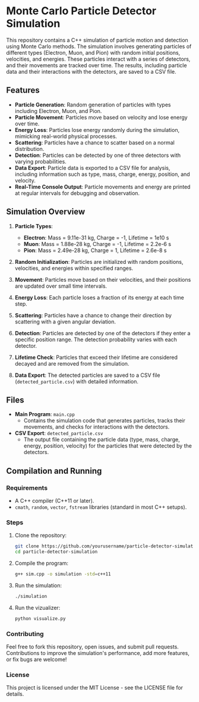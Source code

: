 # Monte Carlo Particle Detector Simulation

This repository contains a C++ simulation of particle motion and detection using Monte Carlo methods. The simulation involves generating particles of different types (Electron, Muon, and Pion) with random initial positions, velocities, and energies. These particles interact with a series of detectors, and their movements are tracked over time. The results, including particle data and their interactions with the detectors, are saved to a CSV file.

## Features

- **Particle Generation**: Random generation of particles with types including Electron, Muon, and Pion.
- **Particle Movement**: Particles move based on velocity and lose energy over time.
- **Energy Loss**: Particles lose energy randomly during the simulation, mimicking real-world physical processes.
- **Scattering**: Particles have a chance to scatter based on a normal distribution.
- **Detection**: Particles can be detected by one of three detectors with varying probabilities.
- **Data Export**: Particle data is exported to a CSV file for analysis, including information such as type, mass, charge, energy, position, and velocity.
- **Real-Time Console Output**: Particle movements and energy are printed at regular intervals for debugging and observation.

## Simulation Overview

1. **Particle Types**: 
    - **Electron**: Mass = 9.11e-31 kg, Charge = -1, Lifetime = 1e10 s
    - **Muon**: Mass = 1.88e-28 kg, Charge = -1, Lifetime = 2.2e-6 s
    - **Pion**: Mass = 2.49e-28 kg, Charge = 1, Lifetime = 2.6e-8 s

2. **Random Initialization**: Particles are initialized with random positions, velocities, and energies within specified ranges.
3. **Movement**: Particles move based on their velocities, and their positions are updated over small time intervals.
4. **Energy Loss**: Each particle loses a fraction of its energy at each time step.
5. **Scattering**: Particles have a chance to change their direction by scattering with a given angular deviation.
6. **Detection**: Particles are detected by one of the detectors if they enter a specific position range. The detection probability varies with each detector.
7. **Lifetime Check**: Particles that exceed their lifetime are considered decayed and are removed from the simulation.
8. **Data Export**: The detected particles are saved to a CSV file (`detected_particle.csv`) with detailed information.

## Files

- **Main Program**: `main.cpp`
  - Contains the simulation code that generates particles, tracks their movements, and checks for interactions with the detectors.
- **CSV Export**: `detected_particle.csv`
  - The output file containing the particle data (type, mass, charge, energy, position, velocity) for the particles that were detected by the detectors.

## Compilation and Running

### Requirements
- A C++ compiler (C++11 or later).
- `cmath`, `random`, `vector`, `fstream` libraries (standard in most C++ setups).

### Steps
1. Clone the repository:
   ```bash
   git clone https://github.com/yourusername/particle-detector-simulation.git
   cd particle-detector-simulation
2. Compile the program:
   ```bash
   g++ sim.cpp -o simulation -std=c++11
3. Run the simulation:
   ```bash
   ./simulation
4. Run the vizualizer:
   ```bash
   python visualize.py

### Contributing
Feel free to fork this repository, open issues, and submit pull requests. Contributions to improve the simulation's performance, add more features, or fix bugs are welcome!

### License
This project is licensed under the MIT License - see the LICENSE file for details.



